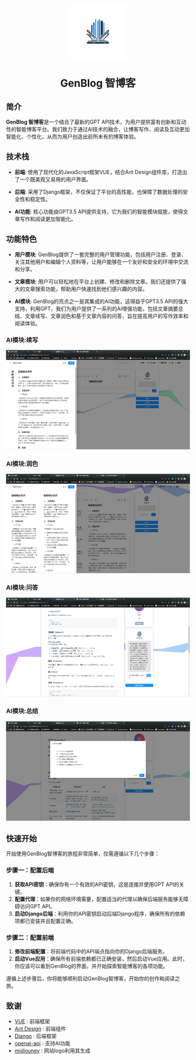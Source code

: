 <div align="center">
  <img src=".assets/logo.png" alt="GenBlog Logo" width="150"/>
  <h1 align="center">GenBlog 智博客</h1>
</div>

## 简介

**GenBlog 智博客**是一个结合了最新的GPT API技术，为用户提供富有创新和互动性的智能博客平台。我们致力于通过AI技术的融合，让博客写作、阅读及互动更加智能化、个性化，从而为用户创造出前所未有的博客体验。

## 技术栈

- **前端**: 使用了现代化的JavaScript框架VUE，结合Ant Design组件库，打造出了一个既美观又易用的用户界面。

- **后端**: 采用了Django框架，不仅保证了平台的高性能，也保障了数据处理的安全性和稳定性。

- **AI功能**: 核心功能由GPT3.5 API提供支持，它为我们的智能模块赋能，使得文章写作和阅读更加智能化。

## 功能特色

- **用户模块**: GenBlog提供了一套完整的用户管理功能，包括用户注册、登录、关注其他用户和编辑个人资料等，让用户能够在一个友好和安全的环境中交流和分享。

- **文章模块**: 用户可以轻松地在平台上创建、修改和删除文章。我们还提供了强大的文章搜索功能，帮助用户快速找到他们感兴趣的内容。

- **AI模块**: GenBlog的亮点之一是其集成的AI功能，这得益于GPT3.5 API的强大支持，利用GPT，我们为用户提供了一系列的AI增强功能，包括文章摘要总结、文章续写、文章润色和基于文章内容的问答，旨在提高用户的写作效率和阅读体验。


### AI模块:续写
<p align="center">
<img src=".assets/continue.png" alt="continue" />
</p>

### AI模块:润色
<p align="center">
<img src=".assets/polish.png" alt="polish" />
</p>

### AI模块:问答
<p align="center">
<img src=".assets/qa.png" alt="qa" />
</p>

### AI模块:总结
<p align="center">
<img src=".assets/summary.png" alt="summary" />
</p>

## 快速开始
开始使用GenBlog智博客的旅程非常简单，仅需遵循以下几个步骤：

### 步骤一：配置后端

1. **获取API密钥**：确保你有一个有效的API密钥，这是连接并使用GPT API的关键。
2. **配置代理**：如果你的网络环境需要，配置适当的代理以确保后端服务能够无障碍访问GPT API。
3. **启动Django后端**：利用你的API密钥启动后端Django程序，确保所有的依赖项都已安装并且配置正确。

### 步骤二：配置前端

1. **修改前端配置**：将前端代码中的API端点指向你的Django后端服务。
2. **启动Vue应用**：确保所有前端依赖都已正确安装，然后启动Vue应用。此时，你应该可以看到GenBlog的界面，并开始探索智能博客的各项功能。

遵循上述步骤后，你将能够顺利启动GenBlog智博客，开始你的创作和阅读之旅。


## 致谢
- [VUE](https://github.com/vuejs/vue) : 前端框架
- [Ant Design](https://github.com/vueComponent/ant-design-vue) : 前端组件
- [Django](https://github.com/django/django) : 后端框架
- [openai-api](https://openai.com/blog/openai-api) : 支持AI功能
- [midjouney](https://www.midjourney.com/) : 网站logo利用其生成
